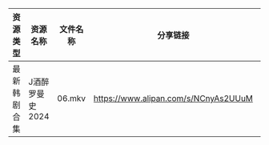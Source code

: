 | 资源类型   | 资源名称       | 文件名称   | 分享链接                                 | 更新时间                |
| ------ | ---------- | ------ | ------------------------------------ | ------------------- |
| 最新韩剧合集 | J酒醉罗曼史2024 | 06.mkv | https://www.alipan.com/s/NCnyAs2UUuM | 2024-11-20 00:05:53 |
